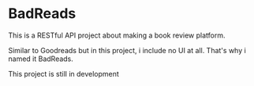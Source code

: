 # BadReads
This is a RESTful API project about making a book review platform.  

Similar to Goodreads but in this project, i include no UI at all. That's why i named it BadReads.

This project is still in development
